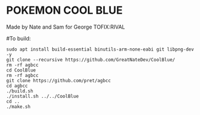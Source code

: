 # POKEMON COOL BLUE
Made by Nate and Sam for George
TOFIX:RIVAL



#To build:
```
sudo apt install build-essential binutils-arm-none-eabi git libpng-dev -y
git clone --recursive https://github.com/GreatNateDev/CoolBlue/ 
rm -rf agbcc
cd CoolBlue
rm -rf agbcc
git clone https://github.com/pret/agbcc
cd agbcc
./build.sh
./install.sh ../../CoolBlue
cd ..
./make.sh
```
